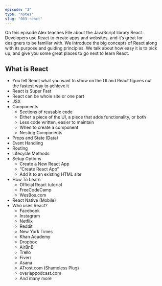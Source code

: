 ```yaml
---
episode: "3"
type: "notes"
slug: "003-react"
---
```


On this episode Alex teaches Elle about the JavaScript library React. Developers use React to create apps and websites, and it’s great for designers to be familiar with. We introduce the big concepts of React along with its purpose and guiding principles. We talk about how easy it is to pick up, and give you some great places to go next to learn React.

## What is React
- You tell React what you want to show on the UI and React figures out the fastest way to achieve it
- React is Super Fast
- React can be whole site or one part
- JSX
- Components 
	- Sections of reusable code 
	- Either a piece of the UI, a piece that adds functionality, or both 
	- Less code written, easier to maintain 
	- When to create a component 
	- Nesting Components 
- Props and State (Data)
- Event Handling
- Routing
- Lifecycle Methods
- Setup Options 
	- Create a New React App 
	- “Create React App” 
	- Add it to an existing HTML site 
- How To Learn 
	- Official React tutorial 
	- FreeCodeCamp 
	- WesBos.com 
- React Native (Mobile)
- Who uses React? 
	- Facebook 
	- Instagram 
	- Netflix 
	- Reddit 
	- New York Times 
	- Khan Academy 
	- Dropbox 
	- AirBnB 
	- Trello 
	- Fiverr 
	- Asana 
	- ATrost.com  (Shameless Plug) 
	- overlappodcast.com
	- And many more